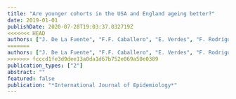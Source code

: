 ```yaml
---
title: "Are younger cohorts in the USA and England ageing better?"
date: 2019-01-01
publishDate: 2020-07-28T19:03:37.032719Z
<<<<<<< HEAD
authors: ["J. De La Fuente", "F.F. Caballero", "E. Verdes", "F. Rodríguez-Artalejo", "M. Cabello", "A. De La Torre-Luque", "A. Sánchez-Niubó", "J. Mar\á Haro", "J.L. Ayuso-Mateos", "S. Chatterji"]
=======
authors: ["J. De La Fuente", "F.F. Caballero", "E. Verdes", "F. Rodriguez-Artalejo", "M. Cabello", "A. De La Torre-Luque", "A. Sanchez-Niubo", "J. Maria Haro", "J.L. Ayuso-Mateos", "S. Chatterji"]
>>>>>>> fcccd1fe3d9dee13a0da1d67b752e069a50e0389
publication_types: ["2"]
abstract: ""
featured: false
publication: "*International Journal of Epidemiology*"
---
```


